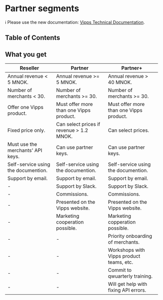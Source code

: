 <!-- START_METADATA
---
title: Partner segments
sidebar_position: 10
---
END_METADATA -->

# Partner segments

<!-- START_COMMENT -->

ℹ️ Please use the new documentation:
[Vipps Technical Documentation](https://vippsas.github.io/vipps-developer-docs/).

<!-- END_COMMENT -->

<!-- START_TOC -->

## Table of Contents


<!-- END_TOC -->

## What you get


| Reseller                                   | Partner                                    | Partner+                                   |
| ------------------------------------------ | ------------------------------------------ | ------------------------------------------ |
| Annual revenue < 5 MNOK.                   | Annual revenue >= 5 MNOK.                  | Annual revenue > 40 MNOK.                  |
| Number of merchants < 30.                  | Number of merchants >= 30.                 | Number of merchants >= 30.                 |
| Offer one Vipps product.                   | Must offer more than one Vipps product.    | Must offer more than one Vipps product.    |
| Fixed price only.                          | Can select prices if revenue > 1.2 MNOK.   | Can select prices.                         |
| Must use the merchants' API keys.          | Can use partner keys.                      | Can use partner keys.                      |  
| Self-service using the documention.        | Self-service using the documention.        | Self-service using the documention.        |
| Support by email.                          | Support by email.                          | Support by email.                          |
| -                                          | Support by Slack.                          | Support by Slack.                          |
| -                                          | Commissions.                               | Commissions.                               |     
| -                                          | Presented on the Vipps website.            | Presented on the Vipps website.            |
| -                                          | Marketing cooperation possible.            | Marketing copperation possible.            |
| -                                          | -                                          | Priority onboarding of merchants.          |
| -                                          | -                                          | Workshops with Vipps product teams, etc.   |
| -                                          | -                                          | Commit to qwuarterly training.             |
| -                                          | -                                          | Will get help with fixing API errors.      |
